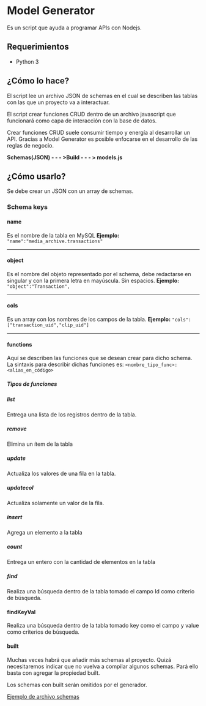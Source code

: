 # Model Generator
Es un script que ayuda a programar APIs con Nodejs.

## Requerimientos
- Python 3

## ¿Cómo lo hace?
El script lee un archivo JSON de schemas en el cual se describen las tablas con las que un proyecto va a interactuar.

El script crear funciones CRUD dentro de un archivo javascript que funcionará como capa de interacción con la base de datos.

Crear funciones CRUD suele consumir tiempo y energía al desarrollar un API. Gracias a Model Generator es posible enfocarse en el desarrollo de las reglas de negocio. 

**Schemas(JSON) - - - >Build - - - > models.js**

## ¿Cómo usarlo?
Se debe crear un JSON con un array de schemas.

### Schema keys

#### name
Es el nombre de la tabla en MySQL
**Ejemplo:** `"name":"media_archive.transactions"`

- - -

#### object
Es el nombre del objeto representado por el schema, debe redactarse en singular y con la primera letra en mayúscula. Sin espacios.
**Ejemplo:** `"object":"Transaction",`

- - -

#### cols
Es un array con los nombres de los campos de la tabla.
**Ejemplo:** `"cols":["transaction_uid","clip_uid"]`


- - -

#### functions
Aquí se describen las funciones que se desean crear para dicho schema.
La sintaxis para describir dichas funciones es:
`<nombre_tipo_func>:<alias_en_código>`

##### Tipos de funciones

##### **list**
Entrega una lista de los registros dentro de la tabla.

##### **remove**
Elimina un ítem de la tabla

##### **update**
Actualiza los valores de una fila en la tabla.

##### **updatecol**
Actualiza solamente un valor de la fila.

##### **insert**
Agrega un elemento a la tabla

##### **count**
Entrega un entero con la cantidad de elementos en la tabla

##### **find**
Realiza una búsqueda dentro de la tabla tomado el campo Id como criterio de búsqueda.

#### **findKeyVal**
Realiza una búsqueda dentro de la tabla tomado key como el campo y value como criterios de búsqueda.

#### built
Muchas veces habrá que añadir más schemas al proyecto. Quizá necesitaremos indicar que no vuelva a compilar algunos schemas. Pará ello basta con agregar la propiedad built.

Los schemas con built serán omitidos por el generador.

[Ejemplo de archivo schemas](./schemas_example.json)